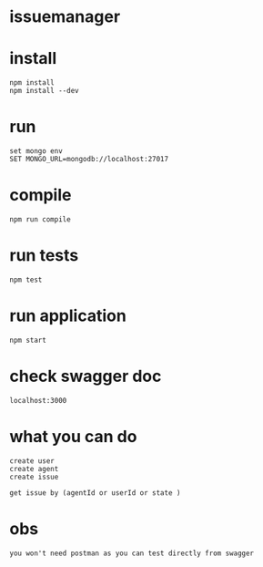 # issuemanager

# install
    npm install
    npm install --dev

# run
    set mongo env
    SET MONGO_URL=mongodb://localhost:27017
# compile
    npm run compile

# run tests
    npm test

# run application
    npm start

# check swagger doc
    localhost:3000

# what you can do
    create user
    create agent
    create issue

    get issue by (agentId or userId or state )

# obs
    you won't need postman as you can test directly from swagger
